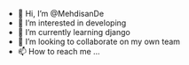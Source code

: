 - 👋 Hi, I’m @MehdisanDe
- 👀 I’m interested in developing
- 🌱 I’m currently learning django
- 💞️ I’m looking to collaborate on my own team
- 📫 How to reach me ...

<!---
MehdisanDe/MehdisanDe is a ✨ special ✨ repository because its `README.md` (this file) appears on your GitHub profile.
You can click the Preview link to take a look at your changes.
--->
